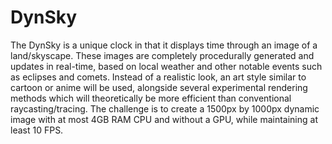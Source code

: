 # DynSky

The DynSky is a unique clock in that it displays time through an image of a land/skyscape. These images are completely procedurally generated and updates in real-time, based on local weather and other notable events such as eclipses and comets. Instead of a realistic look, an art style similar to cartoon or anime will be used, alongside several experimental rendering methods which will theoretically be more efficient than conventional raycasting/tracing. The challenge is to create a 1500px by 1000px dynamic image with at most 4GB RAM CPU and without a GPU, while maintaining at least 10 FPS.
